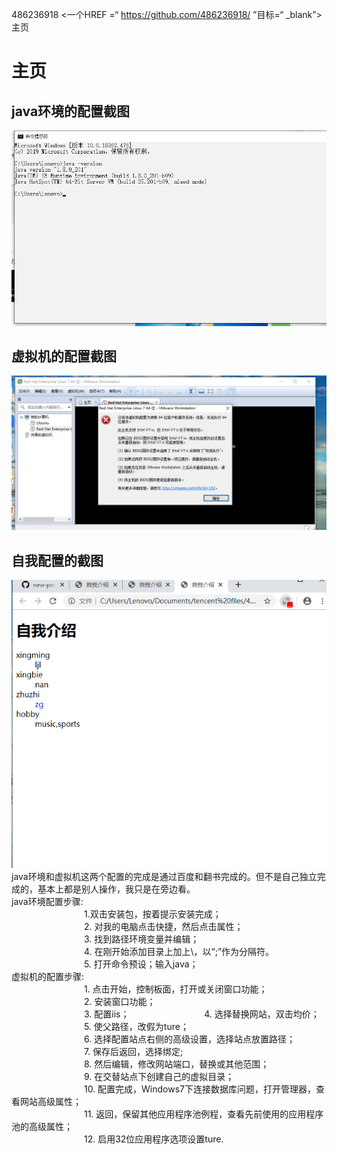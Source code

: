 486236918 <一个HREF =“ https://github.com/486236918/ ”目标=“ _blank”>主页</a>
# 主页
## java环境的配置截图
![image](https://github.com/486236918/new-people/blob/master/19638ljl/QQ%E5%9B%BE%E7%89%8720191126234237.png)
## 虚拟机的配置截图
![image](https://github.com/486236918/new-people/blob/master/19638ljl/QQ%E5%9B%BE%E7%89%8720191126220133.png)
## 自我配置的截图
![image](https://github.com/486236918/new-people/blob/master/19638ljl/QQ%E5%9B%BE%E7%89%8720191128194155.png)  
    java环境和虚拟机这两个配置的完成是通过百度和翻书完成的。但不是自己独立完成的，基本上都是别人操作，我只是在旁边看。  
    java环境配置步骤:  
    &emsp;&emsp;&emsp;&emsp; &emsp;&emsp;&emsp;&emsp;1.双击安装包，按着提示安装完成；  
    &emsp;&emsp;&emsp;&emsp; &emsp;&emsp;&emsp;&emsp;2. 对我的电脑点击快捷，然后点击属性；  
    &emsp;&emsp;&emsp;&emsp; &emsp;&emsp;&emsp;&emsp;3. 找到路径环境变量并编辑；   
    &emsp;&emsp;&emsp;&emsp; &emsp;&emsp;&emsp;&emsp;4. 在刚开始添加目录上加上\，以“;”作为分隔符。  
    &emsp;&emsp;&emsp;&emsp; &emsp;&emsp;&emsp;&emsp;5. 打开命令预设；输入java；  
虚拟机的配置步骤:  
    &emsp;&emsp;&emsp;&emsp; &emsp;&emsp;&emsp;&emsp;1. 点击开始，控制板面，打开或关闭窗口功能；  
    &emsp;&emsp;&emsp;&emsp; &emsp;&emsp;&emsp;&emsp;2. 安装窗口功能；  
    &emsp;&emsp;&emsp;&emsp; &emsp;&emsp;&emsp;&emsp;3. 配置iis； 
    &emsp;&emsp;&emsp;&emsp; &emsp;&emsp;&emsp;&emsp;4. 选择替换网站，双击均价；  
    &emsp;&emsp;&emsp;&emsp; &emsp;&emsp;&emsp;&emsp;5. 使父路径，改假为ture；  
    &emsp;&emsp;&emsp;&emsp; &emsp;&emsp;&emsp;&emsp;6. 选择配置站点右侧的高级设置，选择站点放置路径；   
    &emsp;&emsp;&emsp;&emsp; &emsp;&emsp;&emsp;&emsp;7. 保存后返回，选择绑定;  
    &emsp;&emsp;&emsp;&emsp; &emsp;&emsp;&emsp;&emsp;8. 然后编辑，修改网站端口，替换或其他范围；  
    &emsp;&emsp;&emsp;&emsp; &emsp;&emsp;&emsp;&emsp;9. 在交替站点下创建自己的虚拟目录；   
    &emsp;&emsp;&emsp;&emsp; &emsp;&emsp;&emsp;&emsp;10. 配置完成，Windows7下连接数据库问题，打开管理器，查看网站高级属性；  
    &emsp;&emsp;&emsp;&emsp; &emsp;&emsp;&emsp;&emsp;11. 返回，保留其他应用程序池例程，查看先前使用的应用程序池的高级属性；  
    &emsp;&emsp;&emsp;&emsp; &emsp;&emsp;&emsp;&emsp;12. 启用32位应用程序选项设置ture.  





